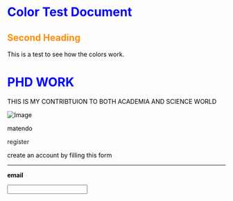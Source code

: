 <style>
H1{color:Blue !important;}
H2{color:DarkOrange !important;}
p{color:Black !important;}
</style>

# Color Test Document

## Second Heading

This is a test to see how the colors work.

# PHD WORK
THIS IS MY CONTRIBTUION TO BOTH ACADEMIA AND SCIENCE WORLD

![Image](https://github.com/user-attachments/assets/b4d32dfa-40b7-481b-9c44-4b0c1c2aaf31)
<html>
<body>
<p>matendo</p>
<form Action ="Action_page">
<div class ="container"
     <h1> register </h1>

<p> create an account by filling this form <p/>
<hr>

<lable for ="email"> <b> email </b></lable>

<Input type ="text" place holder ="enter email" name ="name" id =" email" required>
</hr>

</html>
</body>
</form Action ="Action_page">
